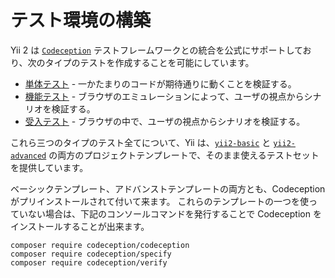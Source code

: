 テスト環境の構築
================

Yii 2 は [`Codeception`](https://github.com/Codeception/Codeception) テストフレームワークとの統合を公式にサポートしており、次のタイプのテストを作成することを可能にしています。

- [単体テスト](test-unit.md) - 一かたまりのコードが期待通りに動くことを検証する。
- [機能テスト](test-functional.md) - ブラウザのエミュレーションによって、ユーザの視点からシナリオを検証する。
- [受入テスト](test-acceptance.md) - ブラウザの中で、ユーザの視点からシナリオを検証する。

これら三つのタイプのテスト全てについて、Yii は、[`yii2-basic`](https://github.com/yiisoft/yii2-app-basic) と [`yii2-advanced`](https://github.com/yiisoft/yii2-app-advanced) の両方のプロジェクトテンプレートで、そのまま使えるテストセットを提供しています。

ベーシックテンプレート、アドバンストテンプレートの両方とも、Codeception がプリインストールされて付いて来ます。
これらのテンプレートの一つを使っていない場合は、下記のコンソールコマンドを発行することで Codeception をインストールすることが出来ます。

```
composer require codeception/codeception
composer require codeception/specify
composer require codeception/verify
```
